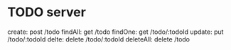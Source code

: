 # TODO server

create: post /todo
findAll: get /todo
findOne: get /todo/:todoId
update: put /todo/:todoId
delte: delete /todo/:todoId
deleteAll: delete /todo
